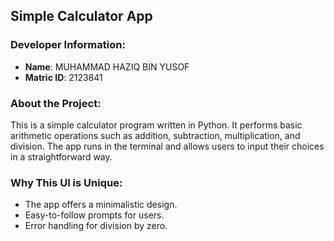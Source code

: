 ## Simple Calculator App

### Developer Information:
- **Name**: MUHAMMAD HAZIQ BIN YUSOF
- **Matric ID**: 2123841

### About the Project:
This is a simple calculator program written in Python. It performs basic arithmetic operations such as addition, subtraction, multiplication, and division. The app runs in the terminal and allows users to input their choices in a straightforward way.

### Why This UI is Unique:
- The app offers a minimalistic design.
- Easy-to-follow prompts for users.
- Error handling for division by zero.
